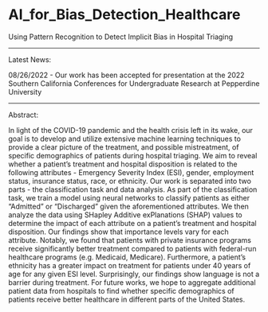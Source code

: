 # AI_for_Bias_Detection_Healthcare
Using Pattern Recognition to Detect Implicit Bias in Hospital Triaging
___________________________________________________________________________________________________________________________

Latest News:

08/26/2022 - Our work has been accepted for presentation at the 2022 Southern California Conferences for Undergraduate Research at Pepperdine University

___________________________________________________________________________________________________________________________

Abstract:

In light of the COVID-19 pandemic and the health crisis left in its wake, our goal is to develop and utilize extensive machine learning techniques to provide a clear picture of the treatment, and possible mistreatment, of specific demographics of patients during hospital triaging. We aim to reveal whether a patient’s treatment and hospital disposition is related to the following attributes - Emergency Severity Index (ESI), gender, employment status, insurance status, race, or ethnicity. Our work is separated into two parts - the classification task and data analysis. As part of the classification task, we train a model using neural networks to classify patients as either “Admitted” or “Discharged” given the aforementioned attributes. We then analyze the data using SHapley Additive exPlanations (SHAP) values to determine the impact of each attribute on a patient’s treatment and hospital disposition. Our findings show that importance levels vary for each attribute. Notably, we found that patients with private insurance programs receive significantly better treatment compared to patients with federal-run healthcare programs (e.g. Medicaid, Medicare). Furthermore, a patient’s ethnicity has a greater impact on treatment for patients under 40 years of age for any given ESI level. Surprisingly, our findings show language is not a barrier during treatment. For future works, we hope to aggregate additional patient data from hospitals to find whether specific demographics of patients receive better healthcare in different parts of the United States.

